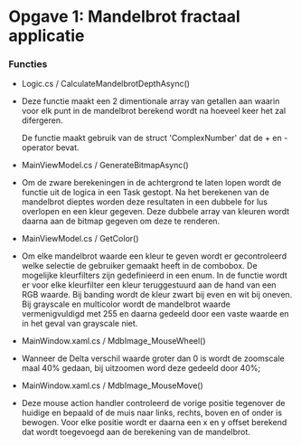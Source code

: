 # Opgave 1: Mandelbrot fractaal applicatie

### Functies


* Logic.cs / CalculateMandelbrotDepthAsync()

- Deze functie maakt een 2 dimentionale array van getallen aan waarin voor elk punt in de mandelbrot berekend wordt na hoeveel keer het zal difergeren.

  De functie maakt gebruik van de struct 'ComplexNumber' dat de + en - operator bevat. 

* MainViewModel.cs / GenerateBitmapAsync()

- Om de zware berekeningen in de achtergrond te laten lopen wordt de functie uit de logica in een Task gestopt.
  Na het berekenen van de mandelbrot dieptes worden deze resultaten in een dubbele for lus overlopen en een kleur gegeven.
  Deze dubbele array van kleuren wordt daarna aan de bitmap gegeven om deze te renderen.



* MainViewModel.cs / GetColor()

- Om elke mandelbrot waarde een kleur te geven wordt er gecontroleerd welke selectie de gebruiker gemaakt heeft in de combobox.
  De mogelijke kleurfilters zijn gedefinieerd in een enum. In de functie wordt er voor elke kleurfilter een kleur teruggestuurd aan de hand van een RGB waarde. Bij banding wordt de kleur zwart bij even en wit bij oneven. Bij grayscale en multicolor wordt de mandelbrot waarde vermenigvuldigd met 255 en daarna gedeeld door een vaste waarde en in het geval van grayscale niet.


* MainWindow.xaml.cs / MdbImage_MouseWheel()

- Wanneer de Delta verschil waarde groter dan 0 is wordt de zoomscale maal 40% gedaan, bij uitzoomen word deze gedeeld door 40%;

* MainWindow.xaml.cs / MdbImage_MouseMove()

- Deze mouse action handler controleerd de vorige positie tegenover de huidige en bepaald of de muis naar links, rechts, boven en of onder is bewogen.
  Voor elke positie wordt er daarna een x en y offset berekend dat wordt toegevoegd aan de berekening van de mandelbrot.